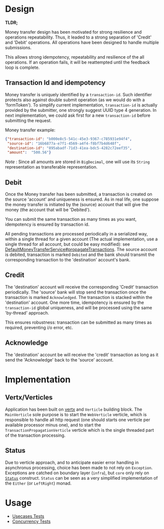 # Design

**TLDR;**

Money transfer design has been motivated for strong resilience and operations
repeatability.
Thus, it leaded to a strong separation of 'Credit' and 'Debit' operations. 
All operations have been designed to handle multiple submissions.

This allows strong idempotency, repeatability and resilience of the all operations.
If an operation fails, it will be reattempted until the feedback loop is complete.

## Transaction Id and idempotency

Money transfer is uniquely identified by a `transaction-id`. Such identifier
protects also against double submit operation (as we would do with a 'formToken').
To simplify current implementation, `transaction-id` is actually provided
by the submitter, one strongly suggest UUID type 4 generation.
In next implementation, we could ask first for a new `transaction-id`
before submitting the request.

Money transfer example:

```json
{"transaction-id": "b000e8c5-541c-45e3-9367-c785931e94f4",
 "source-id": "16b6877a-e7f1-4569-a4f4-f8bf7b4d648f",
 "destination-id": "895abadf-71d3-41ea-bdc5-4282c72eef35",
 "amount":  "500.56"}
```

*Note* : Since all amounts are stored in `BigDecimal`, one will use its
`String` representation as transferable representation.

## Debit

Once the Money transfer has been submitted, a transaction is created on the 
source 'account' and uniqueness is ensured.
As in real life, one suppose the money transfer is initiated by the (source) 
account that will give the money (the account that will be 'Debited'). 

You can submit the same transaction as many times as you want, idempotency is
ensured by transaction id.

All pending transactions are processed periodically in a serialized way,
within a single thread for a given account (The actual implementation, use
a single thread for all account, but could be easy modified): 
see [DefaultMoneyTransferService#propagateTransactions](src/main/java/banktransfert/core/account/DefaultMoneyTransferService.java#L54).
The source account is debited, transaction is marked `Debited` and the bank
should transmit the corresponding transaction to the 'destination' account's 
bank.

## Credit

The 'destination' account will receive the corresponding 'Credit' transaction 
periodically.
The 'source' bank will stop send the transaction once the transaction is marked 
`Acknowledged`. 
The transaction is stacked within the 'destination' account.
One more time, idempotency is ensured by the `transaction-id` global uniqueness,
and will be processed using the same 'by-thread' approach.

This ensures robustness: transaction can be submitted as many times as required,
preventing i/o error, etc.

## Acknowledge

The 'destination' account be will receive the 'credit' transaction as long as
it send the 'Acknowledge' back to the 'source' account.

# Implementation

## Vertx/Verticles

Application has been built on [vertx](https://vertx.io/) and `Verticle`
building block.
The `MainVerticle` sole purpose is to start the `WebVerticle` verticle, 
which is responsible to handle all http request (one should starts one
verticle per available processor minus one), and to start the `TransactionPropagationVerticle`
verticle which is the single threaded part of the transaction processing.

## Status

Due to verticle approach, and to anticipate easier error handling in asynchronus
processing, choice has been made to not rely on `Exception`. Exceptions
are catched on boundary layer (`infra`), but `core` only rely on [`Status`](src/main/java/banktransfert/Status.java)
construct.
`Status` can be seen as a very simplified implementation of the `Either`
(or `LeftRight`) monad.

# Usage

* [Usecases Tests](src/test/java/banktransfert/infra/UsecasesTest.java)
* [Concurrency Tests](src/test/java/banktransfert/core/account/inmemory/ConcurrencyUsecaseTest.java)